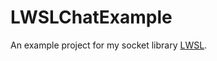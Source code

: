 # LWSLChatExample
An example project for my socket library [LWSL](https://github.com/StijnSimons/LWSL).
